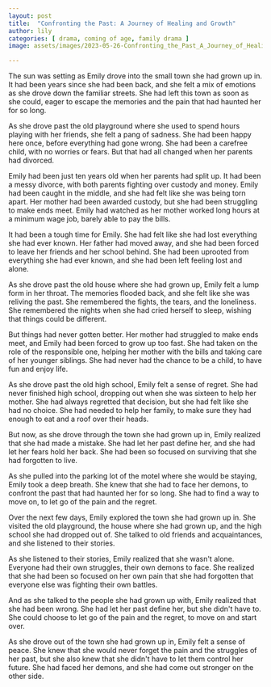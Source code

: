 ```yaml
---
layout: post
title:  "Confronting the Past: A Journey of Healing and Growth"
author: lily
categories: [ drama, coming of age, family drama ]
image: assets/images/2023-05-26-Confronting_the_Past_A_Journey_of_Healing_and_Growth.png

---
```

The sun was setting as Emily drove into the small town she had grown up in. It had been years since she had been back, and she felt a mix of emotions as she drove down the familiar streets. She had left this town as soon as she could, eager to escape the memories and the pain that had haunted her for so long.

As she drove past the old playground where she used to spend hours playing with her friends, she felt a pang of sadness. She had been happy here once, before everything had gone wrong. She had been a carefree child, with no worries or fears. But that had all changed when her parents had divorced.

Emily had been just ten years old when her parents had split up. It had been a messy divorce, with both parents fighting over custody and money. Emily had been caught in the middle, and she had felt like she was being torn apart. Her mother had been awarded custody, but she had been struggling to make ends meet. Emily had watched as her mother worked long hours at a minimum wage job, barely able to pay the bills.

It had been a tough time for Emily. She had felt like she had lost everything she had ever known. Her father had moved away, and she had been forced to leave her friends and her school behind. She had been uprooted from everything she had ever known, and she had been left feeling lost and alone.

As she drove past the old house where she had grown up, Emily felt a lump form in her throat. The memories flooded back, and she felt like she was reliving the past. She remembered the fights, the tears, and the loneliness. She remembered the nights when she had cried herself to sleep, wishing that things could be different.

But things had never gotten better. Her mother had struggled to make ends meet, and Emily had been forced to grow up too fast. She had taken on the role of the responsible one, helping her mother with the bills and taking care of her younger siblings. She had never had the chance to be a child, to have fun and enjoy life.

As she drove past the old high school, Emily felt a sense of regret. She had never finished high school, dropping out when she was sixteen to help her mother. She had always regretted that decision, but she had felt like she had no choice. She had needed to help her family, to make sure they had enough to eat and a roof over their heads.

But now, as she drove through the town she had grown up in, Emily realized that she had made a mistake. She had let her past define her, and she had let her fears hold her back. She had been so focused on surviving that she had forgotten to live.

As she pulled into the parking lot of the motel where she would be staying, Emily took a deep breath. She knew that she had to face her demons, to confront the past that had haunted her for so long. She had to find a way to move on, to let go of the pain and the regret.

Over the next few days, Emily explored the town she had grown up in. She visited the old playground, the house where she had grown up, and the high school she had dropped out of. She talked to old friends and acquaintances, and she listened to their stories.

As she listened to their stories, Emily realized that she wasn't alone. Everyone had their own struggles, their own demons to face. She realized that she had been so focused on her own pain that she had forgotten that everyone else was fighting their own battles.

And as she talked to the people she had grown up with, Emily realized that she had been wrong. She had let her past define her, but she didn't have to. She could choose to let go of the pain and the regret, to move on and start over.

As she drove out of the town she had grown up in, Emily felt a sense of peace. She knew that she would never forget the pain and the struggles of her past, but she also knew that she didn't have to let them control her future. She had faced her demons, and she had come out stronger on the other side.